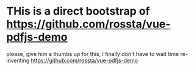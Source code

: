 # THis is a direct bootstrap of  https://github.com/rossta/vue-pdfjs-demo

please, give him a thumbs up for this, I finally don't have to wait time re-inventing 
https://github.com/rossta/vue-pdfjs-demo